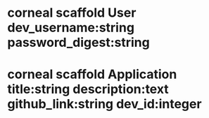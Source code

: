 
# corneal scaffold User dev_username:string password_digest:string   

# corneal scaffold Application title:string description:text github_link:string dev_id:integer